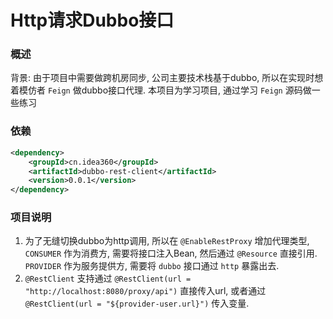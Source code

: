# Http请求Dubbo接口

### 概述

背景: 由于项目中需要做跨机房同步, 公司主要技术栈基于dubbo, 所以在实现时想着模仿者 `Feign` 做dubbo接口代理. 
本项目为学习项目, 通过学习 `Feign` 源码做一些练习

### 依赖

```xml
<dependency>
    <groupId>cn.idea360</groupId>
    <artifactId>dubbo-rest-client</artifactId>
    <version>0.0.1</version>
</dependency>
```

### 项目说明

1. 为了无缝切换dubbo为http调用, 所以在 `@EnableRestProxy` 增加代理类型, `CONSUMER` 作为消费方, 需要将接口注入Bean, 然后通过 `@Resource` 直接引用. `PROVIDER` 作为服务提供方, 需要将 `dubbo` 接口通过 `http` 暴露出去.
2. `@RestClient` 支持通过 `@RestClient(url = "http://localhost:8080/proxy/api")` 直接传入url, 或者通过 `@RestClient(url = "${provider-user.url}")` 传入变量.


